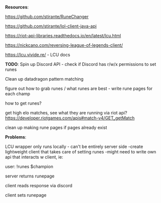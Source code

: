 **Resources**: 

https://github.com/stirante/RuneChanger

https://github.com/stirante/lol-client-java-api

https://riot-api-libraries.readthedocs.io/en/latest/lcu.html

https://nickcano.com/reversing-league-of-legends-client/

https://lcu.vivide.re/ - LCU docs 

**TODO**: 
Spin up Discord API - check if Discord has r/w/x permissions to set runes 

Clean up datadragon pattern matching 

figure out how to grab runes / what runes are best - write rune pages for each champ 

how to get runes? 

get high elo matches, see what they are running via riot api? https://developer.riotgames.com/apis#match-v4/GET_getMatch

clean up making rune pages if pages already exist 

**Problems**:

LCU wrapper only runs locally - can't be entirely server side 
-create lightweight client that takes care of setting runes 
-might need to write own api that interacts w client, ie: 

user: !runes $champion 

server returns runepage 

client reads response via discord 

client sets runepage 

